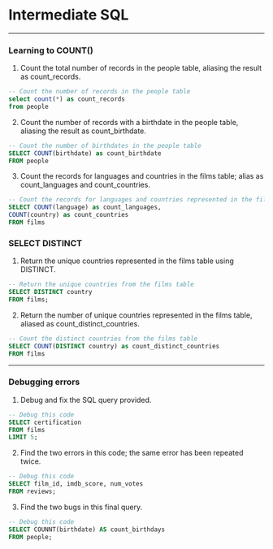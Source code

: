 # Intermediate SQL
---
### Learning to COUNT()
1. Count the total number of records in the people table, aliasing the result as count_records.
```sql
-- Count the number of records in the people table
select count(*) as count_records
from people
```
2. Count the number of records with a birthdate in the people table, aliasing the result as count_birthdate.
```sql
-- Count the number of birthdates in the people table
SELECT COUNT(birthdate) as count_birthdate
FROM people
```
3. Count the records for languages and countries in the films table; alias as count_languages and count_countries.
```sql
-- Count the records for languages and countries represented in the films table
SELECT COUNT(language) as count_languages,
COUNT(country) as count_countries
FROM films
```
### SELECT DISTINCT
1. Return the unique countries represented in the films table using DISTINCT.
```sql
-- Return the unique countries from the films table
SELECT DISTINCT country
FROM films;
```
2. Return the number of unique countries represented in the films table, aliased as count_distinct_countries.
```sql
-- Count the distinct countries from the films table
SELECT COUNT(DISTINCT country) as count_distinct_countries
FROM films
```
---
### Debugging errors
1. Debug and fix the SQL query provided.
```sql
-- Debug this code
SELECT certification
FROM films
LIMIT 5;
```
2. Find the two errors in this code; the same error has been repeated twice.
```sql
-- Debug this code
SELECT film_id, imdb_score, num_votes
FROM reviews;
```
3. Find the two bugs in this final query.
```sql
-- Debug this code
SELECT COUNNT(birthdate) AS count_birthdays
FROM people;
```
